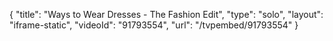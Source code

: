 {
    "title": "Ways to Wear Dresses - The Fashion Edit",
    "type": "solo",
    "layout": "iframe-static",
    "videoId": "91793554",
    "url": "\/tvpembed\/91793554"
}